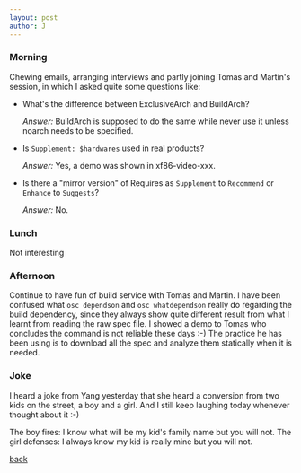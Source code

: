```yaml
---
layout: post
author: J
---
```


### Morning

Chewing emails, arranging interviews and partly joining Tomas and Martin's
session, in which I asked quite some questions like:

* What's the difference between ExclusiveArch and BuildArch?

  *Answer:* BuildArch is supposed to do the same while never use it unless noarch
  needs to be specified.

* Is `Supplement: $hardwares` used in real products?

  *Answer:* Yes, a demo was shown in xf86-video-xxx.

* Is there a "mirror version" of Requires as `Supplement` to `Recommend` or
  `Enhance` to `Suggests`?

  *Answer:* No.

### Lunch

Not interesting

### Afternoon

Continue to have fun of build service with Tomas and Martin. I have been
confused what `osc dependson` and `osc whatdependson` really do regarding the
build dependency, since they always show quite different result from what I
learnt from reading the raw spec file. I showed a demo to Tomas who concludes
the command is not reliable these days :-) The practice he has been using is
to download all the spec and analyze them statically when it is needed. 

### Joke

I heard a joke from Yang yesterday that she heard a conversion from two kids
on the street, a boy and a girl. And I still keep laughing today whenever
thought about it :-)

The boy fires:     I know what will be my kid's family name but you will not.
The girl defenses: I always know my kid is really mine but you will not.

[back](https://yifanjiang.github.io/)

